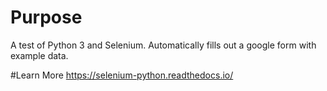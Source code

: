 # Purpose
A test of Python 3 and Selenium. Automatically fills out a google form with example data.

#Learn More
https://selenium-python.readthedocs.io/
